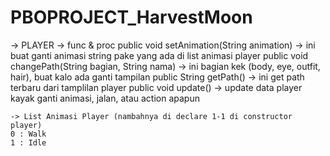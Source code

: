 # PBOPROJECT_HarvestMoon


-> PLAYER
    -> func & proc
        public void setAnimation(String animation) -> ini buat ganti animasi string pake yang ada di list animasi player
        public void changePath(String bagian, String nama) -> ini bagian kek (body, eye, outfit, hair), buat kalo ada ganti tampilan
        public String getPath() -> ini get path terbaru dari tamplilan player
        public void update() -> update data player kayak ganti animasi, jalan, atau action apapun 


    -> List Animasi Player (nambahnya di declare 1-1 di constructor player)
    0 : Walk
    1 : Idle


